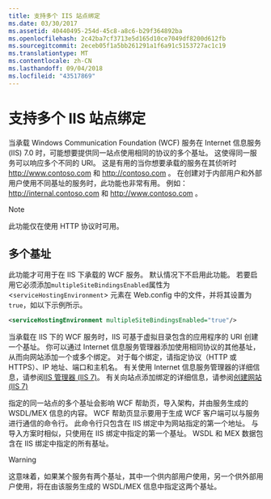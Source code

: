 ```yaml
---
title: 支持多个 IIS 站点绑定
ms.date: 03/30/2017
ms.assetid: 40440495-254d-45c8-a8c6-b29f364892ba
ms.openlocfilehash: 2c42ba7cf3713e5d165d10ce7049df8200d612fb
ms.sourcegitcommit: 2eceb05f1a5bb261291a1f6a91c5153727ac1c19
ms.translationtype: MT
ms.contentlocale: zh-CN
ms.lasthandoff: 09/04/2018
ms.locfileid: "43517869"
---
```

# <a name="supporting-multiple-iis-site-bindings"></a>支持多个 IIS 站点绑定
当承载 Windows Communication Foundation (WCF) 服务在 Internet 信息服务 (IIS) 7.0 时，可能想要提供同一站点使用相同的协议的多个基址。 这使得同一服务可以响应多个不同的 URI。 这是有用的当你想要承载的服务在其侦听时 http://www.contoso.com 和 http://contoso.com 。 在创建对于内部用户和外部用户使用不同基址的服务时，此功能也非常有用。 例如： http://internal.contoso.com 和 http://www.contoso.com 。  
  
> [!NOTE]
>  此功能仅在使用 HTTP 协议时可用。  
  
## <a name="multiple-base-addresses"></a>多个基址  
 此功能才可用于在 IIS 下承载的 WCF 服务。 默认情况下不启用此功能。 若要启用它必须添加`multipleSiteBindingsEnabled`属性为 <`serviceHostingEnvironment`> 元素在 Web.config 中的文件，并将其设置为`true`，如以下示例所示。  
  
```xml  
<serviceHostingEnvironment multipleSiteBindingsEnabled="true"/>  
```  
  
 当承载在 IIS 下的 WCF 服务时，IIS 可基于虚拟目录包含的应用程序的 URI 创建一个基址。 你可以通过 Internet 信息服务管理器添加使用相同协议的其他基址，从而向网站添加一个或多个绑定。 对于每个绑定，请指定协议（HTTP 或 HTTPS）、IP 地址、端口和主机名。 有关使用 Internet 信息服务管理器的详细信息，请参阅[IIS 管理器 (IIS 7)](https://go.microsoft.com/fwlink/?LinkId=164057)。 有关向站点添加绑定的详细信息，请参阅[创建网站 (IIS 7)](https://go.microsoft.com/fwlink/?LinkId=164060)  
  
 指定的同一站点的多个基址会影响 WCF 帮助页，导入架构，并由服务生成的 WSDL/MEX 信息的内容。 WCF 帮助页显示要用于生成 WCF 客户端可以与服务进行通信的命令行。 此命令行只包含在 IIS 绑定中为网站指定的第一个地址。 与导入方案时相似，只使用在 IIS 绑定中指定的第一个基址。 WSDL 和 MEX 数据包含在 IIS 绑定中指定的所有基址。  
  
> [!WARNING]
>  这意味着，如果某个服务有两个基址，其中一个供内部用户使用，另一个供外部用户使用，将在由该服务生成的 WSDL/MEX 信息中指定这两个基址。
